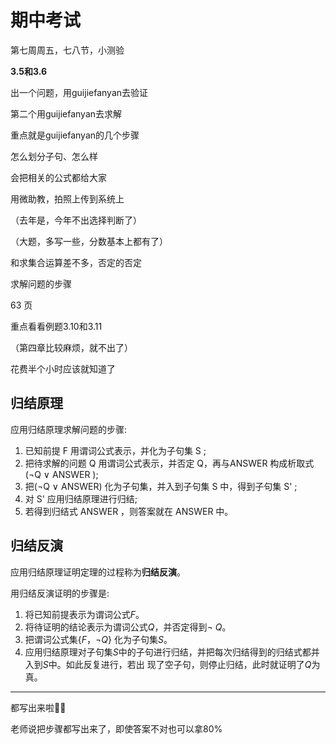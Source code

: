 # 期中考试

第七周周五，七八节，小测验



**3.5和3.6**

出一个问题，用guijiefanyan去验证

第二个用guijiefanyan去求解

重点就是guijiefanyan的几个步骤



怎么划分子句、怎么样



会把相关的公式都给大家



用微助教，拍照上传到系统上

（去年是，今年不出选择判断了）

（大题，多写一些，分数基本上都有了）

和求集合运算差不多，否定的否定

求解问题的步骤



63 页

重点看看例题3.10和3.11

（第四章比较麻烦，就不出了）



花费半个小时应该就知道了

## 归结原理

应用归结原理求解问题的步骤:

1. 已知前提 F 用谓词公式表示，并化为子句集 S ; 
2. 把待求解的问题 Q 用谓词公式表示，并否定 Q，再与ANSWER 构成析取式($\neg$Q ∨ ANSWER ); 
3. 把($\neg$Q ∨ ANSWER) 化为子句集，并入到子句集 S 中，得到子句集 S'  ;
4. 对  S' 应用归结原理进行归结;
5. 若得到归结式 ANSWER ，则答案就在 ANSWER 中。

## 归结反演

应用归结原理证明定理的过程称为**归结反演**。

用归结反演证明的步骤是: 

1. 将已知前提表示为谓词公式*F*。 
2. 将待证明的结论表示为谓词公式*Q*，并否定得到$\neg$ *Q*。
3. 把谓词公式集{*F*，$\neg$*Q*} 化为子句集*S*。 
4. 应用归结原理对子句集*S*中的子句进行归结，并把每次归结得到的归结式都并入到*S*中。如此反复进行，若出 现了空子句，则停止归结，此时就证明了*Q*为真。



---

都写出来啦✌🏻

老师说把步骤都写出来了，即使答案不对也可以拿80%



